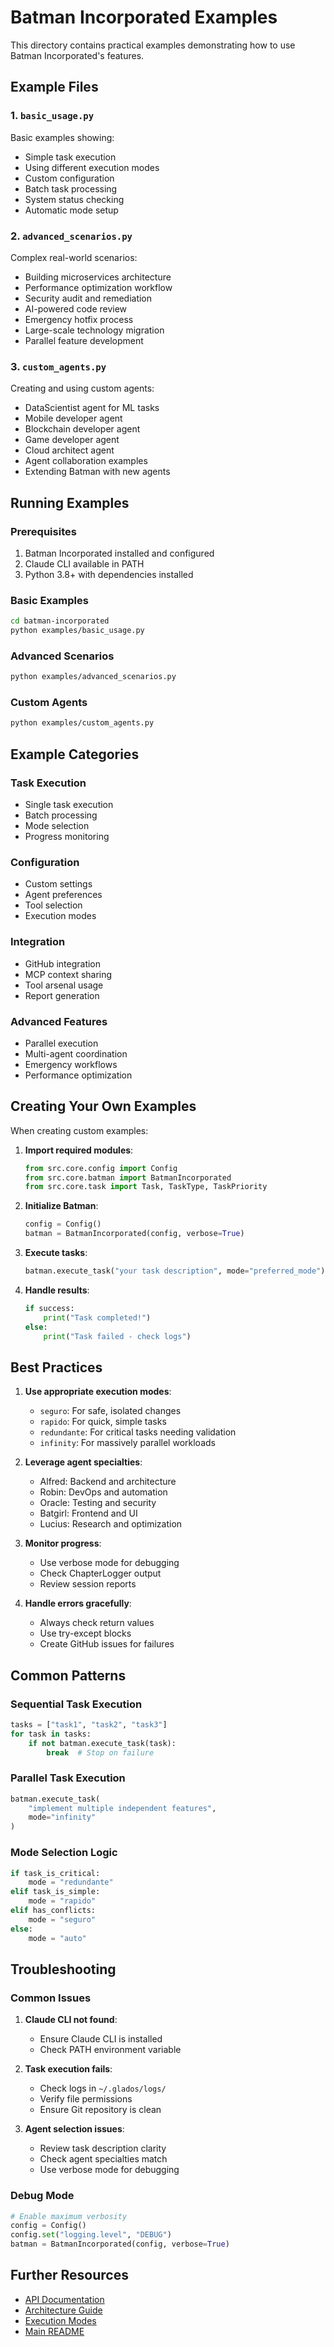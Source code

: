 # Batman Incorporated Examples

This directory contains practical examples demonstrating how to use Batman Incorporated's features.

## Example Files

### 1. `basic_usage.py`
Basic examples showing:
- Simple task execution
- Using different execution modes
- Custom configuration
- Batch task processing
- System status checking
- Automatic mode setup

### 2. `advanced_scenarios.py`
Complex real-world scenarios:
- Building microservices architecture
- Performance optimization workflow
- Security audit and remediation
- AI-powered code review
- Emergency hotfix process
- Large-scale technology migration
- Parallel feature development

### 3. `custom_agents.py`
Creating and using custom agents:
- DataScientist agent for ML tasks
- Mobile developer agent
- Blockchain developer agent
- Game developer agent
- Cloud architect agent
- Agent collaboration examples
- Extending Batman with new agents

## Running Examples

### Prerequisites
1. Batman Incorporated installed and configured
2. Claude CLI available in PATH
3. Python 3.8+ with dependencies installed

### Basic Examples
```bash
cd batman-incorporated
python examples/basic_usage.py
```

### Advanced Scenarios
```bash
python examples/advanced_scenarios.py
```

### Custom Agents
```bash
python examples/custom_agents.py
```

## Example Categories

### Task Execution
- Single task execution
- Batch processing
- Mode selection
- Progress monitoring

### Configuration
- Custom settings
- Agent preferences
- Tool selection
- Execution modes

### Integration
- GitHub integration
- MCP context sharing
- Tool arsenal usage
- Report generation

### Advanced Features
- Parallel execution
- Multi-agent coordination
- Emergency workflows
- Performance optimization

## Creating Your Own Examples

When creating custom examples:

1. **Import required modules**:
   ```python
   from src.core.config import Config
   from src.core.batman import BatmanIncorporated
   from src.core.task import Task, TaskType, TaskPriority
   ```

2. **Initialize Batman**:
   ```python
   config = Config()
   batman = BatmanIncorporated(config, verbose=True)
   ```

3. **Execute tasks**:
   ```python
   batman.execute_task("your task description", mode="preferred_mode")
   ```

4. **Handle results**:
   ```python
   if success:
       print("Task completed!")
   else:
       print("Task failed - check logs")
   ```

## Best Practices

1. **Use appropriate execution modes**:
   - `seguro`: For safe, isolated changes
   - `rapido`: For quick, simple tasks
   - `redundante`: For critical tasks needing validation
   - `infinity`: For massively parallel workloads

2. **Leverage agent specialties**:
   - Alfred: Backend and architecture
   - Robin: DevOps and automation
   - Oracle: Testing and security
   - Batgirl: Frontend and UI
   - Lucius: Research and optimization

3. **Monitor progress**:
   - Use verbose mode for debugging
   - Check ChapterLogger output
   - Review session reports

4. **Handle errors gracefully**:
   - Always check return values
   - Use try-except blocks
   - Create GitHub issues for failures

## Common Patterns

### Sequential Task Execution
```python
tasks = ["task1", "task2", "task3"]
for task in tasks:
    if not batman.execute_task(task):
        break  # Stop on failure
```

### Parallel Task Execution
```python
batman.execute_task(
    "implement multiple independent features",
    mode="infinity"
)
```

### Mode Selection Logic
```python
if task_is_critical:
    mode = "redundante"
elif task_is_simple:
    mode = "rapido"
elif has_conflicts:
    mode = "seguro"
else:
    mode = "auto"
```

## Troubleshooting

### Common Issues

1. **Claude CLI not found**:
   - Ensure Claude CLI is installed
   - Check PATH environment variable

2. **Task execution fails**:
   - Check logs in `~/.glados/logs/`
   - Verify file permissions
   - Ensure Git repository is clean

3. **Agent selection issues**:
   - Review task description clarity
   - Check agent specialties match
   - Use verbose mode for debugging

### Debug Mode
```python
# Enable maximum verbosity
config = Config()
config.set("logging.level", "DEBUG")
batman = BatmanIncorporated(config, verbose=True)
```

## Further Resources

- [API Documentation](../docs/API.md)
- [Architecture Guide](../docs/ARCHITECTURE.md)
- [Execution Modes](../docs/EXECUTION_MODES.md)
- [Main README](../README.md)